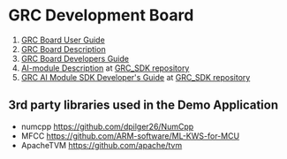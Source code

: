 # GRC Development Board

1. [GRC Board User Guide](docs/GRC_DevBoard_User_Guide.md)
2. [GRC Board Description](docs/GRC_DevBoard_Description.md)
3. [GRC Board Developers Guide](docs/GRC_DevBoard_Development_Guide.md)
4. [AI-module Description](https://github.com/Grovety/grc_sdk/blob/main/docs/GRC_AI-module.md) at [GRC_SDK repository](https://github.com/Grovety/grc_sdk)
5. [GRC AI Module SDK Developer's Guide](https://github.com/Grovety/grc_sdk/blob/main/docs/GRC_AI_module_SDK_Developer_Guide.md) at [GRC_SDK repository](https://github.com/Grovety/grc_sdk)

## 3rd party libraries used in the Demo Application

* numcpp <https://github.com/dpilger26/NumCpp>
* MFCC <https://github.com/ARM-software/ML-KWS-for-MCU>
* ApacheTVM <https://github.com/apache/tvm>
